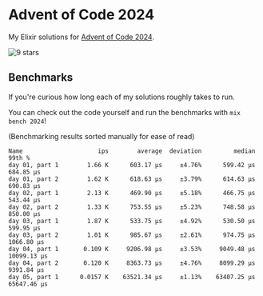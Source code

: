 # Advent of Code 2024

My Elixir solutions for [Advent of Code 2024](https://adventofcode.com/2024).

<!-- stars 2024 start --><img src="https://img.shields.io/static/v1?label=2024&message=9%20stars&style=for-the-badge&color=red" alt="9 stars" /><!-- stars 2024 end -->

## Benchmarks

If you're curious how long each of my solutions roughly takes to run.

You can check out the code yourself and run the benchmarks with `mix bench 2024`!

(Benchmarking results sorted manually for ease of read)

```
Name                     ips        average  deviation         median         99th %
day 01, part 1        1.66 K      603.17 μs     ±4.76%      599.42 μs      684.85 μs
day 01, part 2        1.62 K      618.63 μs     ±3.79%      614.63 μs      690.83 μs
day 02, part 1        2.13 K      469.90 μs     ±5.18%      466.75 μs      543.44 μs
day 02, part 2        1.33 K      753.55 μs     ±5.23%      748.58 μs      850.00 μs
day 03, part 1        1.87 K      533.75 μs     ±4.92%      530.50 μs      599.95 μs
day 03, part 2        1.01 K      985.67 μs     ±2.61%      974.75 μs     1066.80 μs
day 04, part 1       0.109 K     9206.98 μs     ±3.53%     9049.48 μs    10099.13 μs
day 04, part 2       0.120 K     8363.73 μs     ±4.76%     8099.29 μs     9391.84 μs
day 05, part 1      0.0157 K    63521.34 μs     ±1.13%    63407.25 μs    65647.46 μs
```

